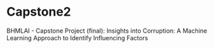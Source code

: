 # Capstone2
BHMLAI - Capstone Project (final): Insights into Corruption: A Machine Learning Approach to Identify Influencing Factors
